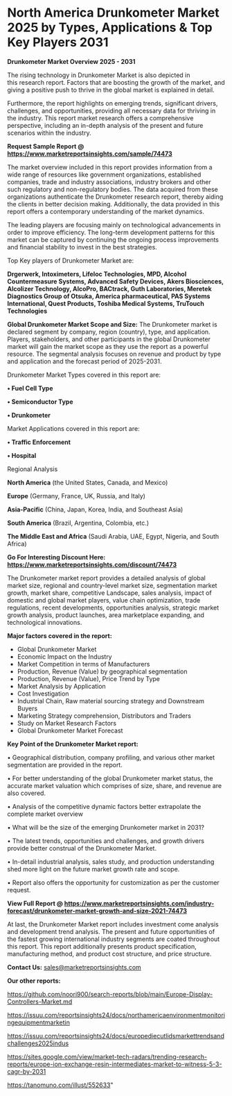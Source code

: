 # North America Drunkometer Market 2025 by Types, Applications & Top Key Players 2031

<Strong> Drunkometer Market Overview 2025 - 2031</strong>

The rising technology in Drunkometer Market is also depicted in this research report. Factors that are boosting the growth of the market, and giving a positive push to thrive in the global market is explained in detail.

Furthermore, the report highlights on emerging trends, significant drivers, challenges, and opportunities, providing all necessary data for thriving in the industry. This report market research offers a comprehensive perspective, including an in-depth analysis of the present and future scenarios within the industry.

<strong>Request Sample Report @ <a href=https://www.marketreportsinsights.com/sample/74473>https://www.marketreportsinsights.com/sample/74473</a></strong>

The market overview included in this report provides information from a wide range of resources like government organizations, established companies, trade and industry associations, industry brokers and other such regulatory and non-regulatory bodies. The data acquired from these organizations authenticate the Drunkometer research report, thereby aiding the clients in better decision making. Additionally, the data provided in this report offers a contemporary understanding of the market dynamics.

The leading players are focusing mainly on technological advancements in order to improve efficiency. The long-term development patterns for this market can be captured by continuing the ongoing process improvements and financial stability to invest in the best strategies.

Top Key players of Drunkometer Market are:

<strong>Drgerwerk, Intoximeters, Lifeloc Technologies, MPD, Alcohol Countermeasure Systems, Advanced Safety Devices, Akers Biosciences, Alcolizer Technology, AlcoPro, BACtrack, Guth Laboratories, Meretek Diagnostics Group of Otsuka, America pharmaceutical, PAS Systems International, Quest Products, Toshiba Medical Systems, TruTouch Technologies</strong>

<strong><b>Global Drunkometer Market Scope and Size:</b></strong>
The Drunkometer market is declared segment by company, region (country), type, and application. Players, stakeholders, and other participants in the global Drunkometer market will gain the market scope as they use the report as a powerful resource. The segmental analysis focuses on revenue and product by type and application and the forecast period of 2025-2031.

Drunkometer Market Types covered in this report are:

<strong>• Fuel Cell Type

• Semiconductor Type

• Drunkometer</strong>

Market Applications covered in this report are:

<strong>• Traffic Enforcement

• Hospital</strong> 

Regional Analysis

<strong>North America</strong> (the United States, Canada, and Mexico)

<strong>Europe</strong> (Germany, France, UK, Russia, and Italy)

<strong>Asia-Pacific</strong> (China, Japan, Korea, India, and Southeast Asia)

<strong>South America</strong> (Brazil, Argentina, Colombia, etc.)

<strong>The Middle East and Africa</strong> (Saudi Arabia, UAE, Egypt, Nigeria, and South Africa)

<strong>Go For Interesting Discount Here: <a href=https://www.marketreportsinsights.com/discount/74473>https://www.marketreportsinsights.com/discount/74473</a></strong>

The Drunkometer market report provides a detailed analysis of global market size, regional and country-level market size, segmentation market growth, market share, competitive Landscape, sales analysis, impact of domestic and global market players, value chain optimization, trade regulations, recent developments, opportunities analysis, strategic market growth analysis, product launches, area marketplace expanding, and technological innovations.

<strong><b>Major factors covered in the report:</b></strong>
<ul>
  <li>Global Drunkometer Market </li>
  <li>Economic Impact on the Industry</li>
  <li>Market Competition in terms of Manufacturers</li>
  <li>Production, Revenue (Value) by geographical segmentation</li>
  <li>Production, Revenue (Value), Price Trend by Type</li>
  <li>Market Analysis by Application</li>
  <li>Cost Investigation</li>
  <li>Industrial Chain, Raw material sourcing strategy and Downstream Buyers</li>
  <li>Marketing Strategy comprehension, Distributors and Traders</li>
  <li>Study on Market Research Factors</li>
  <li>Global Drunkometer Market Forecast</li>
</ul>

<strong><b>Key Point of the Drunkometer Market report:</b></strong>

• Geographical distribution, company profiling, and various other market segmentation are provided in the report.

• For better understanding of the global Drunkometer market status, the accurate market valuation which comprises of size, share, and revenue are also covered.

• Analysis of the competitive dynamic factors better extrapolate the complete market overview

• What will be the size of the emerging Drunkometer market in 2031?

• The latest trends, opportunities and challenges, and growth drivers provide better construal of the Drunkometer Market.

• In-detail industrial analysis, sales study, and production understanding shed more light on the future market growth rate and scope.

• Report also offers the opportunity for customization as per the customer request.

<strong><b>View Full Report @ <a href=https://www.marketreportsinsights.com/industry-forecast/drunkometer-market-growth-and-size-2021-74473>https://www.marketreportsinsights.com/industry-forecast/drunkometer-market-growth-and-size-2021-74473</a></b></strong>


At last, the Drunkometer Market report includes investment come analysis and development trend analysis. The present and future opportunities of the fastest growing international industry segments are coated throughout this report. This report additionally presents product specification, manufacturing method, and product cost structure, and price structure.

<strong>Contact Us:</strong>
sales@marketreportsinsights.com

<strong>Our other reports:</strong>

<a href=https://github.com/noori900/search-reports/blob/main/Europe-Display-Controllers-Market.md>https://github.com/noori900/search-reports/blob/main/Europe-Display-Controllers-Market.md</a>

<a href=https://issuu.com/reportsinsights24/docs/northamericaenvironmentmonitoringequipmentmarketin>https://issuu.com/reportsinsights24/docs/northamericaenvironmentmonitoringequipmentmarketin</a>

<a href=https://issuu.com/reportsinsights24/docs/europediecutlidsmarkettrendsandchallenges2025indus>https://issuu.com/reportsinsights24/docs/europediecutlidsmarkettrendsandchallenges2025indus</a>

<a href=https://sites.google.com/view/market-tech-radars/trending-research-reports/europe-ion-exchange-resin-intermediates-market-to-witness-5-3-cagr-by-2031>https://sites.google.com/view/market-tech-radars/trending-research-reports/europe-ion-exchange-resin-intermediates-market-to-witness-5-3-cagr-by-2031</a>

<a href=https://tanomuno.com/illust/552633>https://tanomuno.com/illust/552633</a>"
